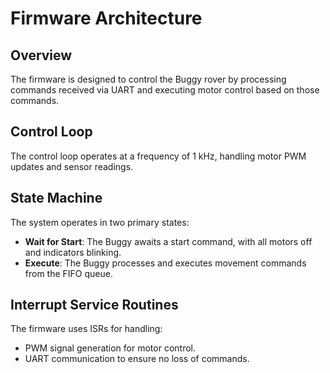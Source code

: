 # Firmware Architecture

## Overview
The firmware is designed to control the Buggy rover by processing commands received via UART and executing motor control based on those commands.

## Control Loop
The control loop operates at a frequency of 1 kHz, handling motor PWM updates and sensor readings.

## State Machine
The system operates in two primary states:
- **Wait for Start**: The Buggy awaits a start command, with all motors off and indicators blinking.
- **Execute**: The Buggy processes and executes movement commands from the FIFO queue.

## Interrupt Service Routines
The firmware uses ISRs for handling:
- PWM signal generation for motor control.
- UART communication to ensure no loss of commands.
